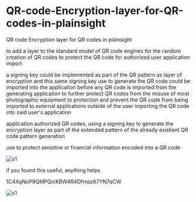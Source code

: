 # QR-code-Encryption-layer-for-QR-codes-in-plainsight
QR code Encryption layer for QR codes in plainsight

to add a layer to the standard model of QR code engines for the random creation of QR codes to protect the QR code for authorized user application import

a signing key could be implemented as part of the QR pattern as layer of encryption and this same signing key use to generate the QR code could be imported into the application before any QR code is imported from the generating application to further protect QR codes from the misuse of most photographic equipment to protection and prevent the QR code from being imported to external applications outside of the user importing the QR code into said user's application

application authorized QR codes, using a signing key to generate the encryption layer as part of the extended pattern of the already existient QR code pattern generation 

use to protect sensitive or financial information encoded into a QR code 

![s1](https://i.imgur.com/8ySfKAP.jpg)




















if you found this useful, anything helps

1C4XqNoP9QMPQicKBW4R4Dfmpz67YN7qCW

![s1](https://i.imgur.com/MVirCFO.png)
